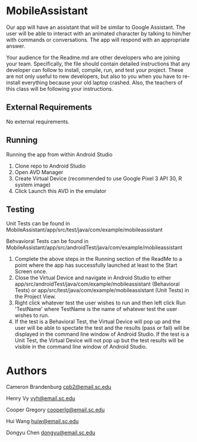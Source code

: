# MobileAssistant

Our app will have an assistant that will be similar to Google Assistant. The user
will be able to interact with an animated character by talking to him/her with commands 
or conversations. The app will respond with an appropriate answer.

Your audience for the Readme.md are other developers who are joining your team.
Specifically, the file should contain detailed instructions that any developer
can follow to install, compile, run, and test your project. These are not only
useful to new developers, but also to you when you have to re-install everything
because your old laptop crashed. Also, the teachers of this class will be
following your instructions.

## External Requirements

No external requirements.

## Running

Running the app from within Android Studio
1. Clone repo to Android Studio
2. Open AVD Manager
3. Create Virtual Device (recommended to use Google Pixel 3 API 30, R system image)
4. Click Launch this AVD in the emulator

## Testing
Unit Tests can be found in MobileAssistant/app/src/test/java/com/example/mobileassistant

Behvavioral Tests can be found in MobileAssistant/app/src/androidTest/java/com/example/mobileassistant

1. Complete the above steps in the Running section of the ReadMe to a point where the app has successfully launched at least to the Start Screen once.
2. Close the Virtual Device and navigate in Android Studio to either app/src/androidTest/java/com/example/mobileassistant (Behavioral Tests) or app/src/test/java/com/example/mobileassistant (Unit Tests) in the Project View.
3. Right click whatever test the user wishes to run and then left click Run 'TestName' where TestName is the name of whatever test the user wishes to run.
4. If the test is a Behavioral Test, the Virtual Device will pop up and the user will be able to spectate the test and the results (pass or fail) will be displayed in the command line window of Android Studio. If the test is a Unit Test, the Virtual Device will not pop up but the test results will be visible in the command line window of Android Studio.

# Authors

Cameron Brandenburg cpb2@email.sc.edu

Henry Vy vyh@email.sc.edu

Cooper Gregory cooperlg@email.sc.edu

Hui Wang huiw@email.sc.edu

Dongyu Chen dongyu@email.sc.edu

